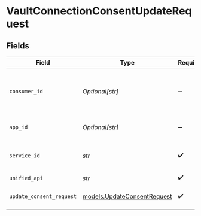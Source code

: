 # VaultConnectionConsentUpdateRequest


## Fields

| Field                                                            | Type                                                             | Required                                                         | Description                                                      | Example                                                          |
| ---------------------------------------------------------------- | ---------------------------------------------------------------- | ---------------------------------------------------------------- | ---------------------------------------------------------------- | ---------------------------------------------------------------- |
| `consumer_id`                                                    | *Optional[str]*                                                  | :heavy_minus_sign:                                               | ID of the consumer which you want to get or push data from       | test-consumer                                                    |
| `app_id`                                                         | *Optional[str]*                                                  | :heavy_minus_sign:                                               | The ID of your Unify application                                 | dSBdXd2H6Mqwfg0atXHXYcysLJE9qyn1VwBtXHX                          |
| `service_id`                                                     | *str*                                                            | :heavy_check_mark:                                               | Service ID of the resource to return                             | pipedrive                                                        |
| `unified_api`                                                    | *str*                                                            | :heavy_check_mark:                                               | Unified API                                                      | crm                                                              |
| `update_consent_request`                                         | [models.UpdateConsentRequest](../models/updateconsentrequest.md) | :heavy_check_mark:                                               | New consent state                                                |                                                                  |